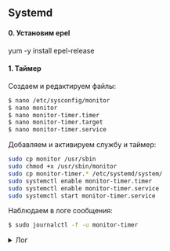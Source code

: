 ## Systemd

#### 0. Установим epel

yum -y install epel-release

#### 1. Таймер

Создаем и редактируем файлы:

```bash
$ nano /etc/sysconfig/monitor
$ nano monitor
$ nano monitor-timer.timer
$ nano monitor-timer.target
$ nano monitor-timer.service
```

Добавляем и активируем службу и таймер:


```bash
sudo cp monitor /usr/sbin
sudo chmod +x /usr/sbin/monitor
sudo cp monitor-timer.* /etc/systemd/system/
sudo systemctl enable monitor-timer.timer
sudo systemctl enable monitor-timer.service
sudo systemctl start monitor-timer.service
```

Наблюдаем в логе сообщения:

```bash
$ sudo journalctl -f -u monitor-timer
```

<details>
  <summary>Лог</summary>
<pre>
Nov 09 14:25:04 otuslinux systemd[1]: Started SSH wrong username montitoring, run        every 30 seconds.
Nov 09 14:25:04 otuslinux systemd[1]: Starting SSH wrong username montitoring, run        every 30 seconds...
Nov 09 14:25:04 otuslinux systemd[1]: monitor-timer.service: main process exited, code=exited, status=203/EXEC
Nov 09 14:25:04 otuslinux systemd[1]: Unit monitor-timer.service entered failed state.
Nov 09 14:25:04 otuslinux systemd[1]: monitor-timer.service failed.
Nov 09 14:26:58 otuslinux systemd[1]: Started SSH wrong username montitoring, run        every 30 seconds.
Nov 09 14:26:58 otuslinux systemd[1]: Starting SSH wrong username montitoring, run        every 30 seconds...
Nov 09 14:26:58 otuslinux monitor[18753]: Nov  9 12:34:09 otuslinux sshd[17997]: input_userauth_request: invalid user sfd [preauth]
Nov 09 14:26:58 otuslinux monitor[18753]: Nov  9 12:34:57 otuslinux sshd[17999]: input_userauth_request: invalid user sfd [preauth]
Nov 09 14:26:58 otuslinux monitor[18753]: Nov  9 14:01:41 otuslinux sshd[18414]: input_userauth_request: invalid user aaaa [preauth]
</pre>
<br />

#### 2. Второй


